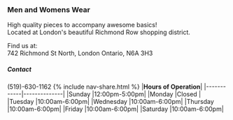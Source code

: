 ### Men and Womens Wear
High quality pieces to accompany awesome basics!<br>
Located at London's beautiful Richmond Row shopping district.

Find us at:<br>
742 Richmond St North, London Ontario, N6A 3H3
##### Contact
(519)-630-1162
{% include nav-share.html %}
|__Hours of Operation__|
|------------|--------------|
|Sunday      |12:00pm-5:00pm|
|Monday      |Closed        |
|Tuesday     |10:00am-6:00pm|
|Wednesday   |10:00am-6:00pm|
|Thursday    |10:00am-6:00pm|
|Friday      |10:00am-6:00pm|
|Saturday    |10:00am-6:00pm|
